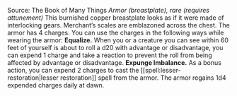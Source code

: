 Source: The Book of Many Things
*Armor (breastplate), rare (requires attunement)*
This burnished copper breastplate looks as if it were made of interlocking gears. Merchant’s scales are emblazoned across the chest.
The armor has 4 charges. You can use the charges in the following ways while wearing the armor:
**Equalize.** When you or a creature you can see within 60 feet of yourself is about to roll a d20 with advantage or disadvantage, you can expend 1 charge and take a reaction to prevent the roll from being affected by advantage or disadvantage.
**Expunge Imbalance.** As a bonus action, you can expend 2 charges to cast the [[spell:lesser-restoration|lesser restoration]] spell from the armor.
The armor regains 1d4 expended charges daily at dawn.